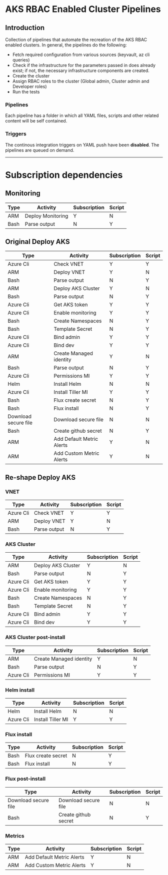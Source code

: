 # AKS RBAC Enabled Cluster Pipelines

## Introduction

Collection of pipelines that automate the recreation of the AKS RBAC enabled clusters.
In general, the pipelines do the following:
* Fetch required configuration from various sources (keyvault, az cli queries)
* Check if the infrastructure for the parameters passed in does already exist; if not, the necessary infrastructure components are created.
* Create the cluster
* Assign RBAC roles to the cluster (Global admin, Cluster admin and Developer roles)
* Run the tests

### Pipelines
Each pipeline has a folder in which all YAML files, scripts and other related content will be self contained.

### Triggers
The continous integration triggers on YAML push have been __disabled__. The pipelines are queued on demand.


---

# Subscription dependencies

## Monitoring

|Type|Activity|Subscription|Script|
|-|-|-|-|
|ARM|Deploy Monitoring|Y|N|
|Bash|Parse output|N|Y|

## Original Deploy AKS

|Type|Activity|Subscription|Script|
|-|-|-|-|
|Azure Cli|Check VNET|Y|Y|
|ARM|Deploy VNET|Y|N|
|Bash|Parse output|N|Y|
|ARM|Deploy AKS Cluster|Y|N|
|Bash|Parse output|N|Y|
|Azure Cli|Get AKS token|Y|Y|
|Azure Cli|Enable monitoring|Y|Y|
|Bash|Create Namespaces|N|Y|
|Bash|Template Secret|N|Y|
|Azure Cli|Bind admin|Y|Y|
|Azure Cli|Bind dev|Y|Y|
|ARM|Create Managed identity|Y|N|
|Bash|Parse output|N|Y|
|Azure Cli|Permissions MI|Y|Y|
|Helm|Install Helm|N|N|
|Azure Cli|Install Tiller MI|Y|Y|
|Bash|Flux create secret|N|Y|
|Bash|Flux install|N|Y|
|Download secure file|Download secure file|N|N|
|Bash|Create github secret|N|Y|
ARM|Add Default Metric Alerts|Y|N|
ARM|Add Custom Metric Alerts|Y|N|


## Re-shape Deploy AKS

### VNET
   
|Type|Activity|Subscription|Script|
|-|-|-|-|
|Azure Cli|Check VNET|Y|Y|
|ARM|Deploy VNET|Y|N|
|Bash|Parse output|N|Y|

### AKS Cluster
|Type|Activity|Subscription|Script|
|-|-|-|-|
|ARM|Deploy AKS Cluster|Y|N|
|Bash|Parse output|N|Y|
|Azure Cli|Get AKS token|Y|Y|
|Azure Cli|Enable monitoring|Y|Y|
|Bash|Create Namespaces|N|Y|
|Bash|Template Secret|N|Y|
|Azure Cli|Bind admin|Y|Y|
|Azure Cli|Bind dev|Y|Y|

### AKS Cluster post-install
|Type|Activity|Subscription|Script|
|-|-|-|-|
|ARM|Create Managed identity|Y|N|
|Bash|Parse output|N|Y|
|Azure Cli|Permissions MI|Y|Y|

### Helm install
|Type|Activity|Subscription|Script|
|-|-|-|-|
|Helm|Install Helm|N|N|
|Azure Cli|Install Tiller MI|Y|Y|

### Flux install
|Type|Activity|Subscription|Script|
|-|-|-|-|
|Bash|Flux create secret|N|Y|
|Bash|Flux install|N|Y|

### Flux post-install
|Type|Activity|Subscription|Script|
|-|-|-|-|
|Download secure file|Download secure file|N|N|
|Bash|Create github secret|N|Y|

### Metrics

|Type|Activity|Subscription|Script|
|-|-|-|-|
ARM|Add Default Metric Alerts|Y|N|
ARM|Add Custom Metric Alerts|Y|N|


